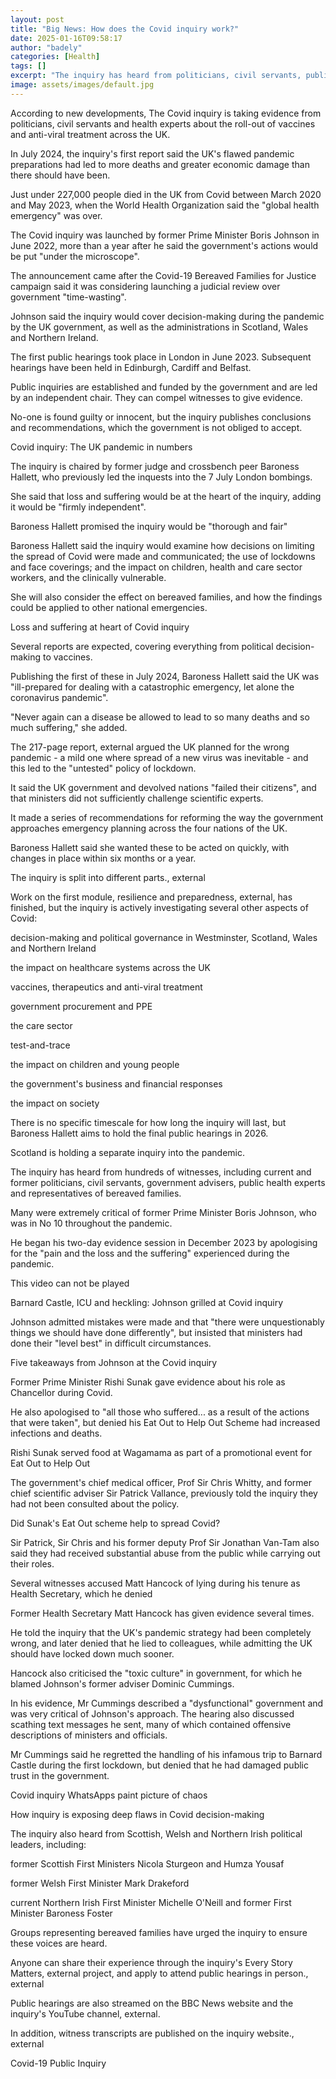 ```yaml
---
layout: post
title: "Big News: How does the Covid inquiry work?"
date: 2025-01-16T09:58:17
author: "badely"
categories: [Health]
tags: []
excerpt: "The inquiry has heard from politicians, civil servants, public health experts and bereaved families."
image: assets/images/default.jpg
---
```


According to new developments, The Covid inquiry is taking evidence from politicians, civil servants and health experts about the roll-out of vaccines and anti-viral treatment across the UK.

In July 2024, the inquiry's first report said the UK's flawed pandemic preparations had led to more deaths and greater economic damage than there should have been.

Just under 227,000 people died in the UK from Covid between March 2020 and May 2023, when the World Health Organization said the "global health emergency" was over.

The Covid inquiry was launched by former Prime Minister Boris Johnson in June 2022, more than a year after he said the government's actions would be put "under the microscope".

The announcement came after the Covid-19 Bereaved Families for Justice campaign said it was considering launching a judicial review over government "time-wasting". 

Johnson said the inquiry would cover decision-making during the pandemic by the UK government, as well as the administrations in Scotland, Wales and Northern Ireland.

The first public hearings took place in London in June 2023. Subsequent hearings have been held in Edinburgh, Cardiff and Belfast.

Public inquiries are established and funded by the government and are led by an independent chair. They can compel witnesses to give evidence.

No-one is found guilty or innocent, but the inquiry publishes conclusions and recommendations, which the government is not obliged to accept.

Covid inquiry: The UK pandemic in numbers

The inquiry is chaired by former judge and crossbench peer Baroness Hallett, who previously led the inquests into the 7 July London bombings.

She said that loss and suffering would be at the heart of the inquiry, adding it would be "firmly independent". 

Baroness Hallett promised the inquiry would be "thorough and fair"

Baroness Hallett said the inquiry would examine how decisions on limiting the spread of Covid were made and communicated; the use of lockdowns and face coverings; and the impact on children, health and care sector workers, and the clinically vulnerable.

She will also consider the effect on bereaved families, and how the findings could be applied to other national emergencies. 

Loss and suffering at heart of Covid inquiry

Several reports are expected, covering everything from political decision-making to vaccines.

Publishing the first of these in July 2024, Baroness Hallett said the UK was "ill-prepared for dealing with a catastrophic emergency, let alone the coronavirus pandemic".

"Never again can a disease be allowed to lead to so many deaths and so much suffering," she added.

The 217-page report, external argued the UK planned for the wrong pandemic - a mild one where spread of a new virus was inevitable - and this led to the "untested" policy of lockdown.

It said the UK government and devolved nations "failed their citizens", and that ministers did not sufficiently challenge scientific experts. 

It made a series of recommendations for reforming the way the government approaches emergency planning across the four nations of the UK.

Baroness Hallett said she wanted these to be acted on quickly, with changes in place within six months or a year.

The inquiry is split into different parts., external

Work on the first module, resilience and preparedness, external, has finished, but the inquiry is actively investigating several other aspects of Covid: 

decision-making and political governance in Westminster, Scotland, Wales and Northern Ireland

the impact on healthcare systems across the UK

vaccines, therapeutics and anti-viral treatment

government procurement and PPE

the care sector

test-and-trace

the impact on children and young people

the government's business and financial responses

the impact on society

There is no specific timescale for how long the inquiry will last, but Baroness Hallett aims to hold the final public hearings in 2026. 

Scotland is holding a separate inquiry into the pandemic.

The inquiry has heard from hundreds of witnesses, including current and former politicians, civil servants, government advisers, public health experts and representatives of bereaved families. 

Many were extremely critical of former Prime Minister Boris Johnson, who was in No 10 throughout the pandemic. 

He began his two-day evidence session in December 2023 by apologising for the "pain and the loss and the suffering" experienced during the pandemic. 

This video can not be played

Barnard Castle, ICU and heckling: Johnson grilled at Covid inquiry

Johnson admitted mistakes were made and that "there were unquestionably things we should have done differently", but insisted that ministers had done their "level best" in difficult circumstances.

Five takeaways from Johnson at the Covid inquiry

Former Prime Minister Rishi Sunak gave evidence about his role as Chancellor during Covid. 

He also apologised to "all those who suffered... as a result of the actions that were taken", but denied his Eat Out to Help Out Scheme had increased infections and deaths.

Rishi Sunak served food at Wagamama as part of a promotional event for Eat Out to Help Out

The government's chief medical officer, Prof Sir Chris Whitty, and former chief scientific adviser Sir Patrick Vallance, previously told the inquiry they had not been consulted about the policy. 

Did Sunak's Eat Out scheme help to spread Covid?

Sir Patrick, Sir Chris and his former deputy Prof Sir Jonathan Van-Tam also said they had received substantial abuse from the public while carrying out their roles. 

Several witnesses accused Matt Hancock of lying during his tenure as Health Secretary, which he denied

Former Health Secretary Matt Hancock has given evidence several times.

He told the inquiry that the UK's pandemic strategy had been completely wrong, and later denied that he lied to colleagues, while admitting the UK should have locked down much sooner. 

Hancock also criticised the "toxic culture" in government, for which he blamed Johnson's former adviser Dominic Cummings.

In his evidence, Mr Cummings described a "dysfunctional" government and was very critical of Johnson's approach. The hearing also discussed scathing text messages he sent, many of which contained offensive descriptions of ministers and officials.

Mr Cummings said he regretted the handling of his infamous trip to Barnard Castle during the first lockdown, but denied that he had damaged public trust in the government. 

Covid inquiry WhatsApps paint picture of chaos

How inquiry is exposing deep flaws in Covid decision-making

The inquiry also heard from Scottish, Welsh and Northern Irish political leaders, including:

former Scottish First Ministers Nicola Sturgeon and Humza Yousaf

former Welsh First Minister Mark Drakeford

current Northern Irish First Minister Michelle O'Neill and former First Minister Baroness Foster

Groups representing bereaved families have urged the inquiry to ensure these voices are heard.

Anyone can share their experience through the inquiry's Every Story Matters, external project, and apply to attend public hearings in person., external

Public hearings are also streamed on the BBC News website and the inquiry's YouTube channel, external. 

In addition, witness transcripts are published on the inquiry website., external

Covid-19 Public Inquiry

